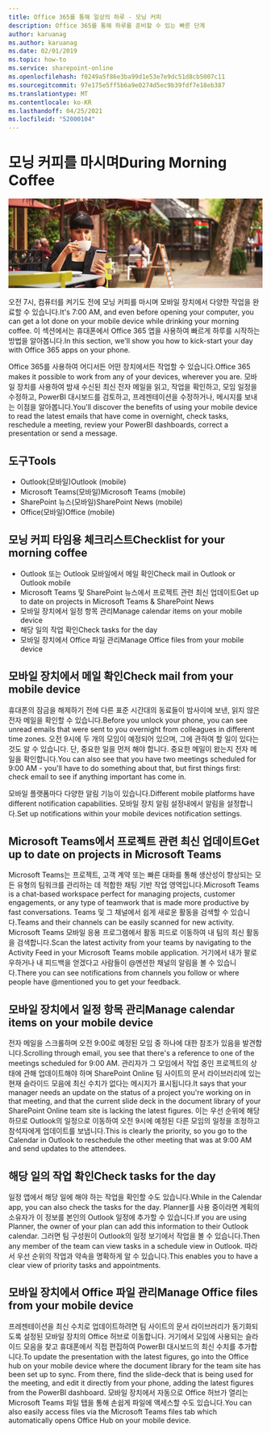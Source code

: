 ```yaml
---
title: Office 365를 통해 일상의 하루 - 모닝 커피
description: Office 365를 통해 하루를 준비할 수 있는 빠른 단계
author: karuanag
ms.author: karuanag
ms.date: 02/01/2019
ms.topic: how-to
ms.service: sharepoint-online
ms.openlocfilehash: f0249a5f86e3ba99d1e53e7e9dc51d8cb5007c11
ms.sourcegitcommit: 97e175e5ff5b6a9e0274d5ec9b39fdf7e18eb387
ms.translationtype: MT
ms.contentlocale: ko-KR
ms.lasthandoff: 04/25/2021
ms.locfileid: "52000104"
---
```

# <a name="during-morning-coffee"></a><span data-ttu-id="5d512-103">모닝 커피를 마시며</span><span class="sxs-lookup"><span data-stu-id="5d512-103">During Morning Coffee</span></span>

![모닝 커피 시각 자료](media/ditl_coffee.png)

<span data-ttu-id="5d512-105">오전 7시, 컴퓨터를 켜기도 전에 모닝 커피를 마시며 모바일 장치에서 다양한 작업을 완료할 수 있습니다.</span><span class="sxs-lookup"><span data-stu-id="5d512-105">It's 7:00 AM, and even before opening your computer, you can get a lot done on your mobile device while drinking your morning coffee.</span></span> <span data-ttu-id="5d512-106">이 섹션에서는 휴대폰에서 Office 365 앱을 사용하여 빠르게 하루를 시작하는 방법을 알아봅니다.</span><span class="sxs-lookup"><span data-stu-id="5d512-106">In this section, we'll show you how to kick-start your day with Office 365 apps on your phone.</span></span>

<span data-ttu-id="5d512-107">Office 365를 사용하여 어디서든 어떤 장치에서든 작업할 수 있습니다.</span><span class="sxs-lookup"><span data-stu-id="5d512-107">Office 365 makes it possible to work from any of your devices, wherever you are.</span></span> <span data-ttu-id="5d512-108">모바일 장치를 사용하여 밤새 수신된 최신 전자 메일을 읽고, 작업을 확인하고, 모임 일정을 수정하고, PowerBI 대시보드를 검토하고, 프레젠테이션을 수정하거나, 메시지를 보내는 이점을 알아봅니다.</span><span class="sxs-lookup"><span data-stu-id="5d512-108">You'll discover the benefits of using your mobile device to read the latest emails that have come in overnight, check tasks, reschedule a meeting, review your PowerBI dashboards, correct a presentation or send a message.</span></span> 

## <a name="tools"></a><span data-ttu-id="5d512-109">도구</span><span class="sxs-lookup"><span data-stu-id="5d512-109">Tools</span></span>
- <span data-ttu-id="5d512-110">Outlook(모바일)</span><span class="sxs-lookup"><span data-stu-id="5d512-110">Outlook (mobile)</span></span>
- <span data-ttu-id="5d512-111">Microsoft Teams(모바일)</span><span class="sxs-lookup"><span data-stu-id="5d512-111">Microsoft Teams (mobile)</span></span>
- <span data-ttu-id="5d512-112">SharePoint 뉴스(모바일)</span><span class="sxs-lookup"><span data-stu-id="5d512-112">SharePoint News (mobile)</span></span>
- <span data-ttu-id="5d512-113">Office(모바일)</span><span class="sxs-lookup"><span data-stu-id="5d512-113">Office (mobile)</span></span>

## <a name="checklist-for-your-morning-coffee"></a><span data-ttu-id="5d512-114">모닝 커피 타임용 체크리스트</span><span class="sxs-lookup"><span data-stu-id="5d512-114">Checklist for your morning coffee</span></span>
- <span data-ttu-id="5d512-115">Outlook 또는 Outlook 모바일에서 메일 확인</span><span class="sxs-lookup"><span data-stu-id="5d512-115">Check mail in Outlook or Outlook mobile</span></span>
- <span data-ttu-id="5d512-116">Microsoft Teams 및 SharePoint 뉴스에서 프로젝트 관련 최신 업데이트</span><span class="sxs-lookup"><span data-stu-id="5d512-116">Get up to date on projects in Microsoft Teams & SharePoint News</span></span>
- <span data-ttu-id="5d512-117">모바일 장치에서 일정 항목 관리</span><span class="sxs-lookup"><span data-stu-id="5d512-117">Manage calendar items on your mobile device</span></span>
- <span data-ttu-id="5d512-118">해당 일의 작업 확인</span><span class="sxs-lookup"><span data-stu-id="5d512-118">Check tasks for the day</span></span>
- <span data-ttu-id="5d512-119">모바일 장치에서 Office 파일 관리</span><span class="sxs-lookup"><span data-stu-id="5d512-119">Manage Office files from your mobile device</span></span> 

## <a name="check-mail-from-your-mobile-device"></a><span data-ttu-id="5d512-120">모바일 장치에서 메일 확인</span><span class="sxs-lookup"><span data-stu-id="5d512-120">Check mail from your mobile device</span></span>
<span data-ttu-id="5d512-121">휴대폰의 잠금을 해제하기 전에 다른 표준 시간대의 동료들이 밤사이에 보낸, 읽지 않은 전자 메일을 확인할 수 있습니다.</span><span class="sxs-lookup"><span data-stu-id="5d512-121">Before you unlock your phone, you can see unread emails that were sent to you overnight from colleagues in different time zones.</span></span> <span data-ttu-id="5d512-122">오전 9시에 두 개의 모임이 예정되어 있으며, 그에 관하여 할 일이 있다는 것도 알 수 있습니다. 단, 중요한 일을 먼저 해야 합니다. 중요한 메일이 왔는지 전자 메일을 확인합니다.</span><span class="sxs-lookup"><span data-stu-id="5d512-122">You can also see that you have two meetings scheduled for 9:00 AM - you'll have to do something about that, but first things first: check email to see if anything important has come in.</span></span>

<span data-ttu-id="5d512-123">모바일 플랫폼마다 다양한 알림 기능이 있습니다.</span><span class="sxs-lookup"><span data-stu-id="5d512-123">Different mobile platforms have different notification capabilities.</span></span> <span data-ttu-id="5d512-124">모바일 장치 알림 설정내에서 알림을 설정합니다.</span><span class="sxs-lookup"><span data-stu-id="5d512-124">Set up notifications within your mobile devices notification settings.</span></span> 

## <a name="get-up-to-date-on-projects-in-microsoft-teams"></a><span data-ttu-id="5d512-125">Microsoft Teams에서 프로젝트 관련 최신 업데이트</span><span class="sxs-lookup"><span data-stu-id="5d512-125">Get up to date on projects in Microsoft Teams</span></span>
<span data-ttu-id="5d512-126">Microsoft Teams는 프로젝트, 고객 계약 또는 빠른 대화를 통해 생산성이 향상되는 모든 유형의 팀워크를 관리하는 데 적합한 채팅 기반 작업 영역입니다.</span><span class="sxs-lookup"><span data-stu-id="5d512-126">Microsoft Teams is a chat-based workspace perfect for managing projects, customer engagements, or any type of teamwork that is made more productive by fast conversations.</span></span> <span data-ttu-id="5d512-127">Teams 및 그 채널에서 쉽게 새로운 활동을 검색할 수 있습니다.</span><span class="sxs-lookup"><span data-stu-id="5d512-127">Teams and their channels can be easily scanned for new activity.</span></span> <span data-ttu-id="5d512-128">Microsoft Teams 모바일 응용 프로그램에서 활동 피드로 이동하여 내 팀의 최신 활동을 검색합니다.</span><span class="sxs-lookup"><span data-stu-id="5d512-128">Scan the latest activity from your teams by navigating to the Activity Feed in your Microsoft Teams mobile application.</span></span> <span data-ttu-id="5d512-129">거기에서 내가 팔로우하거나 내 피드백을 얻겠다고 사람들이 @멘션한 채널의 알림을 볼 수 있습니다.</span><span class="sxs-lookup"><span data-stu-id="5d512-129">There you can see notifications from channels you follow or where people have @mentioned you to get your feedback.</span></span>  

## <a name="manage-calendar-items-on-your-mobile-device"></a><span data-ttu-id="5d512-130">모바일 장치에서 일정 항목 관리</span><span class="sxs-lookup"><span data-stu-id="5d512-130">Manage calendar items on your mobile device</span></span>
<span data-ttu-id="5d512-131">전자 메일을 스크롤하며 오전 9:00로 예정된 모임 중 하나에 대한 참조가 있음을 발견합니다.</span><span class="sxs-lookup"><span data-stu-id="5d512-131">Scrolling through email, you see that there's a reference to one of the meetings scheduled for 9:00 AM.</span></span> <span data-ttu-id="5d512-132">관리자가 그 모임에서 작업 중인 프로젝트의 상태에 관해 업데이트해야 하며 SharePoint Online 팀 사이트의 문서 라이브러리에 있는 현재 슬라이드 모음에 최신 수치가 없다는 메시지가 표시됩니다.</span><span class="sxs-lookup"><span data-stu-id="5d512-132">It says that your manager needs an update on the status of a project you're working on in that meeting, and that the current slide deck in the document library of your SharePoint Online team site is lacking the latest figures.</span></span> <span data-ttu-id="5d512-133">이는 우선 순위에 해당하므로 Outlook의 일정으로 이동하여 오전 9시에 예정된 다른 모임의 일정을 조정하고 참석자에게 업데이트를 보냅니다.</span><span class="sxs-lookup"><span data-stu-id="5d512-133">This is clearly the priority, so you go to the Calendar in Outlook to reschedule the other meeting that was at 9:00 AM and send updates to the attendees.</span></span>

## <a name="check-tasks-for-the-day"></a><span data-ttu-id="5d512-134">해당 일의 작업 확인</span><span class="sxs-lookup"><span data-stu-id="5d512-134">Check tasks for the day</span></span>
<span data-ttu-id="5d512-135">일정 앱에서 해당 일에 해야 하는 작업을 확인할 수도 있습니다.</span><span class="sxs-lookup"><span data-stu-id="5d512-135">While in the Calendar app, you can also check the tasks for the day.</span></span> <span data-ttu-id="5d512-136">Planner를 사용 중이라면 계획의 소유자가 이 정보를 본인의 Outlook 일정에 추가할 수 있습니다.</span><span class="sxs-lookup"><span data-stu-id="5d512-136">If you are using Planner, the owner of your plan can add this information to their Outlook calendar.</span></span> <span data-ttu-id="5d512-137">그러면 팀 구성원이 Outlook의 일정 보기에서 작업을 볼 수 있습니다.</span><span class="sxs-lookup"><span data-stu-id="5d512-137">Then any member of the team can view tasks in a schedule view in Outlook.</span></span> <span data-ttu-id="5d512-138">따라서 우선 순위의 작업과 약속을 명확하게 알 수 있습니다.</span><span class="sxs-lookup"><span data-stu-id="5d512-138">This enables you to have a clear view of priority tasks and appointments.</span></span>  

## <a name="manage-office-files-from-your-mobile-device"></a><span data-ttu-id="5d512-139">모바일 장치에서 Office 파일 관리</span><span class="sxs-lookup"><span data-stu-id="5d512-139">Manage Office files from your mobile device</span></span>
<span data-ttu-id="5d512-140">프레젠테이션을 최신 수치로 업데이트하려면 팀 사이트의 문서 라이브러리가 동기화되도록 설정된 모바일 장치의 Office 허브로 이동합니다. 거기에서 모임에 사용되는 슬라이드 모음을 찾고 휴대폰에서 직접 편집하여 PowerBI 대시보드의 최신 수치를 추가합니다.</span><span class="sxs-lookup"><span data-stu-id="5d512-140">To update the presentation with the latest figures, go into the Office hub on your mobile device where the document library for the team site has been set up to sync. From there, find the slide-deck that is being used for the meeting, and edit it directly from your phone, adding the latest figures from the PowerBI dashboard.</span></span> <span data-ttu-id="5d512-141">모바일 장치에서 자동으로 Office 허브가 열리는 Microsoft Teams 파일 탭을 통해 손쉽게 파일에 액세스할 수도 있습니다.</span><span class="sxs-lookup"><span data-stu-id="5d512-141">You can also easily access files via the Microsoft Teams files tab which automatically opens Office Hub on your mobile device.</span></span> 